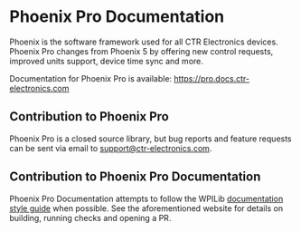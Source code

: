 # Phoenix Pro Documentation

Phoenix is the software framework used for all CTR Electronics devices. Phoenix Pro changes from Phoenix 5 by offering new control requests, improved units support, device time sync and more.

Documentation for Phoenix Pro is available: https://pro.docs.ctr-electronics.com

## Contribution to Phoenix Pro

Phoenix Pro is a closed source library, but bug reports and feature requests can be sent via email to [support@ctr-electronics.com](mailto:support@ctr-electronics.com).

## Contribution to Phoenix Pro Documentation

Phoenix Pro Documentation attempts to follow the WPILib [documentation style guide](https://docs.wpilib.org/en/stable/docs/contributing/frc-docs/index.html) when possible. See the aforementioned website for details on building, running checks and opening a PR.

